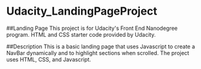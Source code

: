 # Udacity_LandingPageProject

##Landing Page
This project is for Udacity's Front End Nanodegree program. HTML and CSS starter code provided by Udacity.

##Description
This is a basic landing page that uses Javascript to create a NavBar dynamically and to highlight sections when scrolled. The project uses HTML, CSS, and Javascript.
